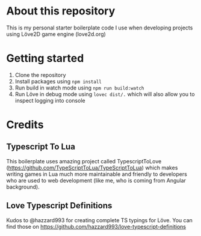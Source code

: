 # About this repository
This is my personal starter boilerplate code I use when developing projects using Löve2D game engine (love2d.org)

# Getting started
1. Clone the repository
2. Install packages using `npm install`
3. Run build in watch mode using `npm run build:watch`
4. Run Löve in debug mode using `lovec dist/.` which will also allow you to inspect logging into console

# Credits

## Typescript To Lua
This boilerplate uses amazing project called TypescriptToLove (https://github.com/TypeScriptToLua/TypeScriptToLua) which makes writing games in Lua much more maintainable and friendly to developers who are used to web development (like me, who is coming from Angular background).

## Love Typescript Definitions
Kudos to @hazzard993 for creating complete TS typings for Löve. You can find those on https://github.com/hazzard993/love-typescript-definitions
